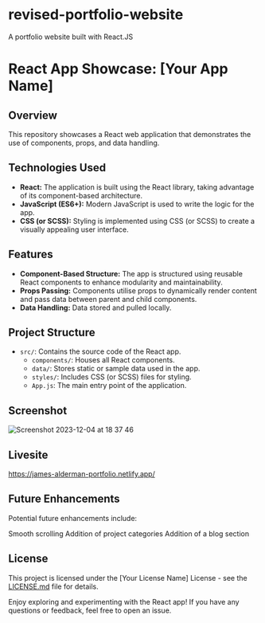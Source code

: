 # revised-portfolio-website
A portfolio website built with React.JS

# React App Showcase: [Your App Name]

## Overview

This repository showcases a React web application that demonstrates the use of components, props, and data handling.

## Technologies Used

- **React:** The application is built using the React library, taking advantage of its component-based architecture.
- **JavaScript (ES6+):** Modern JavaScript is used to write the logic for the app.
- **CSS (or SCSS):** Styling is implemented using CSS (or SCSS) to create a visually appealing user interface.

## Features

- **Component-Based Structure:** The app is structured using reusable React components to enhance modularity and maintainability.
- **Props Passing:** Components utilise props to dynamically render content and pass data between parent and child components.
- **Data Handling:** Data stored and pulled locally.

## Project Structure

- `src/`: Contains the source code of the React app.
  - `components/`: Houses all React components.
  - `data/`: Stores static or sample data used in the app.
  - `styles/`: Includes CSS (or SCSS) files for styling.
  - `App.js`: The main entry point of the application.

## Screenshot

![Screenshot 2023-12-04 at 18 37 46](https://github.com/JAldo1980/revised-portfolio-website/assets/80925002/6906b547-5bdb-40c3-a146-980b474069d8)

## Livesite

https://james-alderman-portfolio.netlify.app/

## Future Enhancements

Potential future enhancements include:

Smooth scrolling
Addition of project categories
Addition of a blog section

## License

This project is licensed under the [Your License Name] License - see the [LICENSE.md](LICENSE.md) file for details.

Enjoy exploring and experimenting with the React app! If you have any questions or feedback, feel free to open an issue.
